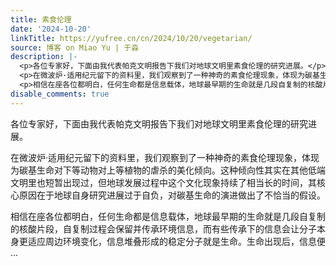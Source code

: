 ```yaml
---
title: 素食伦理
date: '2024-10-20'
linkTitle: https://yufree.cn/cn/2024/10/20/vegetarian/
source: 博客 on Miao Yu | 于淼
description: |-
  <p>各位专家好，下面由我代表帕克文明报告下我们对地球文明里素食伦理的研究进展。</p>
  <p>在微波炉·适用纪元留下的资料里，我们观察到了一种神奇的素食伦理现象，体现为碳基生命对下等动物对上等植物的虐杀的美化倾向。这种倾向性其实在其他低端文明里也短暂出现过，但地球发展过程中这个文化现象持续了相当长的时间，其核心原因在于地球自身研究进展过于自负，对碳基生命的演进做出了不恰当的假设。</p>
  <p>相信在座各位都明白，任何生命都是信息载体，地球最早期的生命就是几段自复制的核酸片段，自复制过程会保留并传承环境信息，而有些传承下的信息会让分子本身更适应周边环境变化，信息堆叠形成的稳定分子就是生命。生命出现后，信息便 ...
disable_comments: true
---
```

<p>各位专家好，下面由我代表帕克文明报告下我们对地球文明里素食伦理的研究进展。</p>
<p>在微波炉·适用纪元留下的资料里，我们观察到了一种神奇的素食伦理现象，体现为碳基生命对下等动物对上等植物的虐杀的美化倾向。这种倾向性其实在其他低端文明里也短暂出现过，但地球发展过程中这个文化现象持续了相当长的时间，其核心原因在于地球自身研究进展过于自负，对碳基生命的演进做出了不恰当的假设。</p>
<p>相信在座各位都明白，任何生命都是信息载体，地球最早期的生命就是几段自复制的核酸片段，自复制过程会保留并传承环境信息，而有些传承下的信息会让分子本身更适应周边环境变化，信息堆叠形成的稳定分子就是生命。生命出现后，信息便 ...